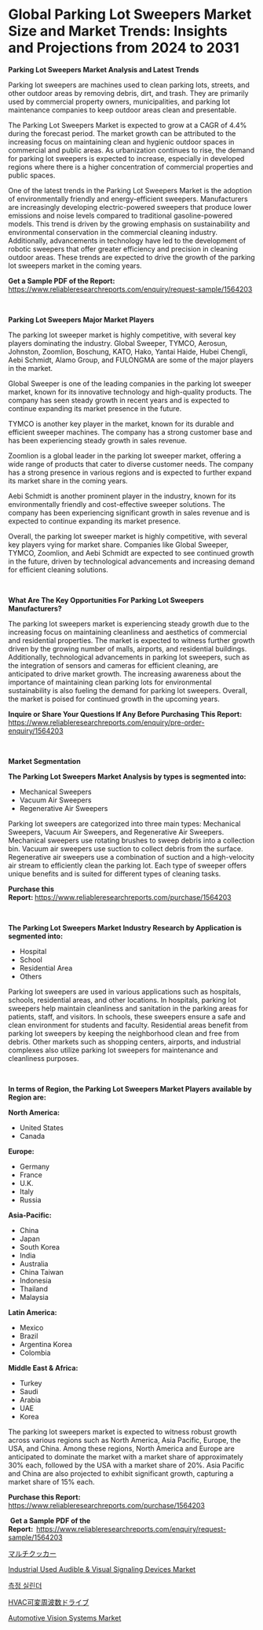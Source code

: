 <p><h1>Global Parking Lot Sweepers Market Size and Market Trends: Insights and Projections from 2024 to 2031</h1></p><p><strong>Parking Lot Sweepers Market Analysis and Latest Trends</strong></p>
<p><p>Parking lot sweepers are machines used to clean parking lots, streets, and other outdoor areas by removing debris, dirt, and trash. They are primarily used by commercial property owners, municipalities, and parking lot maintenance companies to keep outdoor areas clean and presentable.</p><p>The Parking Lot Sweepers Market is expected to grow at a CAGR of 4.4% during the forecast period. The market growth can be attributed to the increasing focus on maintaining clean and hygienic outdoor spaces in commercial and public areas. As urbanization continues to rise, the demand for parking lot sweepers is expected to increase, especially in developed regions where there is a higher concentration of commercial properties and public spaces.</p><p>One of the latest trends in the Parking Lot Sweepers Market is the adoption of environmentally friendly and energy-efficient sweepers. Manufacturers are increasingly developing electric-powered sweepers that produce lower emissions and noise levels compared to traditional gasoline-powered models. This trend is driven by the growing emphasis on sustainability and environmental conservation in the commercial cleaning industry. Additionally, advancements in technology have led to the development of robotic sweepers that offer greater efficiency and precision in cleaning outdoor areas. These trends are expected to drive the growth of the parking lot sweepers market in the coming years.</p></p>
<p><strong>Get a Sample PDF of the Report:&nbsp;</strong> <a href="https://www.reliableresearchreports.com/enquiry/request-sample/1564203">https://www.reliableresearchreports.com/enquiry/request-sample/1564203</a></p>
<p>&nbsp;</p>
<p><strong>Parking Lot Sweepers Major Market Players</strong></p>
<p><p>The parking lot sweeper market is highly competitive, with several key players dominating the industry. Global Sweeper, TYMCO, Aerosun, Johnston, Zoomlion, Boschung, KATO, Hako, Yantai Haide, Hubei Chengli, Aebi Schmidt, Alamo Group, and FULONGMA are some of the major players in the market.</p><p>Global Sweeper is one of the leading companies in the parking lot sweeper market, known for its innovative technology and high-quality products. The company has seen steady growth in recent years and is expected to continue expanding its market presence in the future.</p><p>TYMCO is another key player in the market, known for its durable and efficient sweeper machines. The company has a strong customer base and has been experiencing steady growth in sales revenue.</p><p>Zoomlion is a global leader in the parking lot sweeper market, offering a wide range of products that cater to diverse customer needs. The company has a strong presence in various regions and is expected to further expand its market share in the coming years.</p><p>Aebi Schmidt is another prominent player in the industry, known for its environmentally friendly and cost-effective sweeper solutions. The company has been experiencing significant growth in sales revenue and is expected to continue expanding its market presence.</p><p>Overall, the parking lot sweeper market is highly competitive, with several key players vying for market share. Companies like Global Sweeper, TYMCO, Zoomlion, and Aebi Schmidt are expected to see continued growth in the future, driven by technological advancements and increasing demand for efficient cleaning solutions.</p></p>
<p>&nbsp;</p>
<p><strong>What Are The Key Opportunities For Parking Lot Sweepers Manufacturers?</strong></p>
<p><p>The parking lot sweepers market is experiencing steady growth due to the increasing focus on maintaining cleanliness and aesthetics of commercial and residential properties. The market is expected to witness further growth driven by the growing number of malls, airports, and residential buildings. Additionally, technological advancements in parking lot sweepers, such as the integration of sensors and cameras for efficient cleaning, are anticipated to drive market growth. The increasing awareness about the importance of maintaining clean parking lots for environmental sustainability is also fueling the demand for parking lot sweepers. Overall, the market is poised for continued growth in the upcoming years.</p></p>
<p><strong>Inquire or Share Your Questions If Any Before Purchasing This Report:</strong> <a href="https://www.reliableresearchreports.com/enquiry/pre-order-enquiry/1564203">https://www.reliableresearchreports.com/enquiry/pre-order-enquiry/1564203</a></p>
<p>&nbsp;</p>
<p><strong>Market Segmentation</strong></p>
<p><strong>The Parking Lot Sweepers Market Analysis by types is segmented into:</strong></p>
<p><ul><li>Mechanical Sweepers</li><li>Vacuum Air Sweepers</li><li>Regenerative Air Sweepers</li></ul></p>
<p><p>Parking lot sweepers are categorized into three main types: Mechanical Sweepers, Vacuum Air Sweepers, and Regenerative Air Sweepers. Mechanical sweepers use rotating brushes to sweep debris into a collection bin. Vacuum air sweepers use suction to collect debris from the surface. Regenerative air sweepers use a combination of suction and a high-velocity air stream to efficiently clean the parking lot. Each type of sweeper offers unique benefits and is suited for different types of cleaning tasks.</p></p>
<p><strong>Purchase this Report:&nbsp;</strong><a href="https://www.reliableresearchreports.com/purchase/1564203">https://www.reliableresearchreports.com/purchase/1564203</a></p>
<p>&nbsp;</p>
<p><strong>The Parking Lot Sweepers Market Industry Research by Application is segmented into:</strong></p>
<p><ul><li>Hospital</li><li>School</li><li>Residential Area</li><li>Others</li></ul></p>
<p><p>Parking lot sweepers are used in various applications such as hospitals, schools, residential areas, and other locations. In hospitals, parking lot sweepers help maintain cleanliness and sanitation in the parking areas for patients, staff, and visitors. In schools, these sweepers ensure a safe and clean environment for students and faculty. Residential areas benefit from parking lot sweepers by keeping the neighborhood clean and free from debris. Other markets such as shopping centers, airports, and industrial complexes also utilize parking lot sweepers for maintenance and cleanliness purposes.</p></p>
<p>&nbsp;</p>
<p><strong>In terms of Region, the Parking Lot Sweepers Market Players available by Region are:</strong></p>
<p>
    <p> <strong> North America: </strong>
        <ul>
            <li>United States</li>
            <li>Canada</li>
        </ul>
        </p> 
    <p> <strong> Europe: </strong>
        <ul>
            <li>Germany</li>
            <li>France</li>
            <li>U.K.</li>
            <li>Italy</li>
            <li>Russia</li>
        </ul>
        </p> 
    <p> <strong> Asia-Pacific: </strong>
        <ul>
            <li>China</li>
            <li>Japan</li>
            <li>South Korea</li>
            <li>India</li>
            <li>Australia</li>
            <li>China Taiwan</li>
            <li>Indonesia</li>
            <li>Thailand</li>
            <li>Malaysia</li>
        </ul>
        </p> 
    <p> <strong> Latin America: </strong>
        <ul>
            <li>Mexico</li>
            <li>Brazil</li>
            <li>Argentina Korea</li>
            <li>Colombia</li>
        </ul>
        </p> 
    <p> <strong> Middle East & Africa: </strong>
        <ul>
            <li>Turkey</li>
            <li>Saudi</li>
            <li>Arabia</li>
            <li>UAE</li>
            <li>Korea</li>
        </ul>
    </p>
    </p>
<p><p>The parking lot sweepers market is expected to witness robust growth across various regions such as North America, Asia Pacific, Europe, the USA, and China. Among these regions, North America and Europe are anticipated to dominate the market with a market share of approximately 30% each, followed by the USA with a market share of 20%. Asia Pacific and China are also projected to exhibit significant growth, capturing a market share of 15% each.</p></p>
<p><strong>Purchase this Report: </strong><a href="https://www.reliableresearchreports.com/purchase/1564203">https://www.reliableresearchreports.com/purchase/1564203</a></p>
<p>&nbsp;<strong>Get a Sample PDF of the Report:&nbsp;&nbsp;</strong><a href="https://www.reliableresearchreports.com/enquiry/request-sample/1564203">https://www.reliableresearchreports.com/enquiry/request-sample/1564203</a></p>
<p><strong></strong></p>
<p><p><a href="https://medium.com/@caleyost2023/%E3%83%9E%E3%83%AB%E3%83%81%E3%82%AF%E3%83%83%E3%82%AB%E3%83%BC%E5%B8%82%E5%A0%B4-%E3%82%BF%E3%82%A4%E3%83%97-%E7%94%A8%E9%80%94-%E5%9C%B0%E7%90%86%E3%81%AB%E3%82%88%E3%82%8B%E5%8C%85%E6%8B%AC%E7%9A%84%E8%A9%95%E4%BE%A1-567e5485b9aa">マルチクッカー</a></p><p><a href="https://view.publitas.com/reportprime-1/industrial-used-audible-visual-signaling-devices-market-size-growth-and-forecast-from-2023-2030/">Industrial Used Audible & Visual Signaling Devices Market</a></p><p><a href="https://medium.com/@hzoldrz75165644/2024%EB%85%84%EB%B6%80%ED%84%B0-2031%EB%85%84%EA%B9%8C%EC%A7%80%EC%9D%98-%EA%B8%B0%EA%B0%84%EC%9D%84-%EB%8C%80%EC%83%81%EC%9C%BC%EB%A1%9C-%ED%95%9C-%EA%B3%84%EB%9F%89%EC%8B%A4%EB%A6%B0%EB%8D%94-%EC%8B%9C%EC%9E%A5-%EB%B6%84%EC%84%9D-%EB%B0%8F-%ED%81%AC%EA%B8%B0-%EC%A0%84%EB%A7%9D-ec166c36f011">측정 실린더</a></p><p><a href="https://medium.com/@briaabshire64/hvac%E5%A4%89%E5%8B%95%E5%91%A8%E6%B3%A2%E6%95%B0%E9%A7%86%E5%8B%95%E5%B8%82%E5%A0%B4%E3%81%AF-%E5%B8%82%E5%A0%B4%E3%82%B7%E3%82%A7%E3%82%A2-%E3%82%B5%E3%82%A4%E3%82%BA-2031%E5%B9%B4%E3%81%BE%E3%81%A7%E3%81%AE%E4%BA%88%E6%B8%AC%E3%81%AB%E7%84%A6%E7%82%B9%E3%82%92%E5%BD%93%E3%81%A6%E3%81%A6%E3%81%84%E3%81%BE%E3%81%99-081c4dfe6f02">HVAC可変周波数ドライブ</a></p><p><a href="https://github.com/bmorecock/Market-Research-Report-List-2/blob/main/automotive-vision-systems-market.md">Automotive Vision Systems Market</a></p></p>